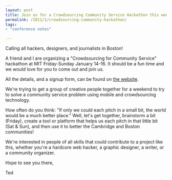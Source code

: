 ```yaml
---
layout: post
title: Join us for a Crowdsourcing Community Service Hackathon this weekend
permalink: /2011/1/crowdsourcing-community-hackathon/
tags:
- "conference notes"

---
```


Calling all hackers, designers, and journalists in Boston!

A friend and I are organizing a "Crowdsourcing for Community Service" hackathon
at MIT Friday-Sunday January 14-16. It should be a fun time and we would love
for you to come out and join us. 

All the details, and a signup form, can be found on [the
website](http://www.crowdcomputingchallenge.info/). 

We're trying to get a group of creative people together for a weekend to try to
solve a community service problem using mobile and crowdsourcing technology. 

How often do you think: "If only we could each pitch in a small bit, the world
would be a much better place." Well, let's get together, brainstorm a bit
(Friday), create a tool or platform that helps us each pitch in that little bit
(Sat & Sun), and then use it to better the Cambridge and Boston communities!

We're interested in people of all skills that could contribute to a project
like this, whether you're a hardcore web hacker, a graphic designer, a writer,
or a community organizer. 

Hope to see you there,

Ted
